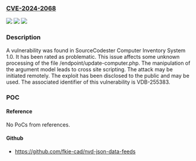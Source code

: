 ### [CVE-2024-2068](https://cve.mitre.org/cgi-bin/cvename.cgi?name=CVE-2024-2068)
![](https://img.shields.io/static/v1?label=Product&message=Computer%20Inventory%20System&color=blue)
![](https://img.shields.io/static/v1?label=Version&message=%3D%201.0%20&color=brighgreen)
![](https://img.shields.io/static/v1?label=Vulnerability&message=CWE-79%20Cross%20Site%20Scripting&color=brighgreen)

### Description

A vulnerability was found in SourceCodester Computer Inventory System 1.0. It has been rated as problematic. This issue affects some unknown processing of the file /endpoint/update-computer.php. The manipulation of the argument model leads to cross site scripting. The attack may be initiated remotely. The exploit has been disclosed to the public and may be used. The associated identifier of this vulnerability is VDB-255383.

### POC

#### Reference
No PoCs from references.

#### Github
- https://github.com/fkie-cad/nvd-json-data-feeds

